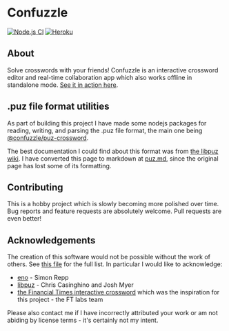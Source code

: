 # Confuzzle

[![Node.js CI](https://github.com/rjkat/confuzzle/workflows/Node.js%20CI/badge.svg?branch=master)](https://github.com/rjkat/confuzzle/actions?query=workflow%3A%22Node.js+CI%22) [![Heroku](https://pyheroku-badge.herokuapp.com/?app=confuzzle)](https://confuzzle.app)

## About

Solve crosswords with your friends! Confuzzle is an interactive crossword editor and real-time collaboration app which also works offline in standalone mode. [See it in action here](https://confuzzle.app).

## .puz file format utilities

As part of building this project I have made some nodejs packages for reading, writing, and parsing the .puz file format, the main one being [@confuzzle/puz-crossword](https://www.npmjs.com/package/@confuzzle/puz-crossword).

The best documentation I could find about this format was from [the libpuz wiki](https://code.google.com/archive/p/puz/wikis/FileFormat.wiki). I have converted this page to markdown at [puz.md](puz.md), since the original page has lost some of its formatting.

## Contributing

This is a hobby project which is slowly becoming more polished over time. Bug reports and feature requests are absolutely welcome. Pull requests are even better!

## Acknowledgements

The creation of this software would not be possible without the work of others. See [this file](licenses/README.md) for the full list. In particular I would like to acknowledge:
* [eno](https://eno-lang.org/about) - Simon Repp
* [libpuz](https://github.com/ccasin/hpuz/tree/master/contrib/libpuz) - Chris Casinghino and Josh Myer
* [the Financial Times interactive crossword](https://labs.ft.com/experiment/2018/03/23/crosswords.html) which was the inspiration for this project - the FT labs team

Please also contact me if I have incorrectly attributed your work or am not abiding by license terms - it's certainly not my intent.

